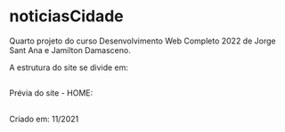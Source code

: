 # noticiasCidade
Quarto projeto do curso Desenvolvimento Web Completo 2022 de Jorge Sant Ana e Jamilton Damasceno.

A estrutura do site se divide em:

##

Prévia do site - HOME:

##

Criado em: 11/2021
